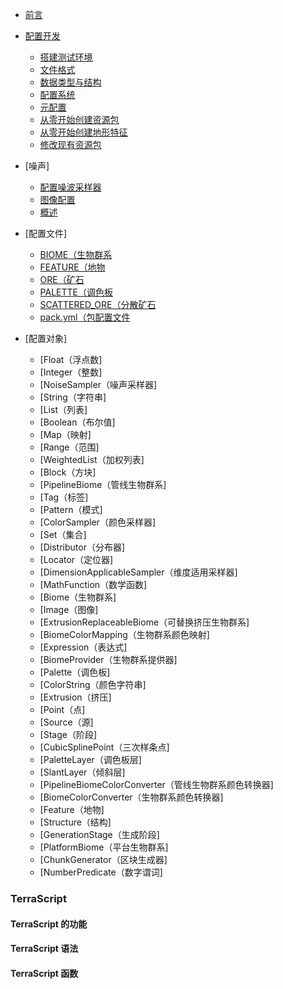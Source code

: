 <!-- _sidebar.md -->

* [前言](README.md)
* [配置开发](config_development/config_pack.md)
    * [搭建测试环境](config_development/buildandtest.md)
    * [文件格式](config_development/createconfig.md)
    * [数据类型与结构](config_development/defining_data_in_configs.md)
    * [配置系统](config_development/the_config_system.md)
    * [元配置](config_development/the_config_system.md)
    * [从零开始创建资源包](config_development/the_config_system.md)
    * [从零开始创建地形特征](config_development/create_a_pack_from_scratch.md)
    * [修改现有资源包](config_development/creating_a_feature_from_scratch.md)
* [噪声]
    * [配置噪波采样器](noise/configuring_noise_samplers.md)
    * [图像配置](noise/how_noise_distributes_things.md)
    * [概述](noise/how_noise_samplers_work.md)

* [配置文件]  
    * [BIOME（生物群系](configdocumentation/biome.md)
    * [FEATURE（地物](configdocumentation/feature.md)
    * [ORE（矿石](configdocumentation/ore.md)
    * [PALETTE（调色板](configdocumentation/palette.md)
    * [SCATTERED_ORE（分散矿石](configdocumentation/scattered_ore.md)
    * [pack.yml（包配置文件](configdocumentation/pack.yml.md)

* [配置对象]  
    * [Float（浮点数]
    * [Integer（整数]
    * [NoiseSampler（噪声采样器]
    * [String（字符串]
    * [List（列表]
    * [Boolean（布尔值]
    * [Map（映射]
    * [Range（范围]
    * [WeightedList（加权列表]
    * [Block（方块]
    * [PipelineBiome（管线生物群系]
    * [Tag（标签]
    * [Pattern（模式]
    * [ColorSampler（颜色采样器]
    * [Set（集合]
    * [Distributor（分布器]
    * [Locator（定位器]
    * [DimensionApplicableSampler（维度适用采样器]
    * [MathFunction（数学函数]
    * [Biome（生物群系]
    * [Image（图像]
    * [ExtrusionReplaceableBiome（可替换挤压生物群系]
    * [BiomeColorMapping（生物群系颜色映射]
    * [Expression（表达式]
    * [BiomeProvider（生物群系提供器]
    * [Palette（调色板]
    * [ColorString（颜色字符串]
    * [Extrusion（挤压]
    * [Point（点]
    * [Source（源]
    * [Stage（阶段]
    * [CubicSplinePoint（三次样条点]
    * [PaletteLayer（调色板层]
    * [SlantLayer（倾斜层]
    * [PipelineBiomeColorConverter（管线生物群系颜色转换器]
    * [BiomeColorConverter（生物群系颜色转换器]
    * [Feature（地物]
    * [Structure（结构]
    * [GenerationStage（生成阶段]
    * [PlatformBiome（平台生物群系]
    * [ChunkGenerator（区块生成器]
    * [NumberPredicate（数字谓词]

### TerraScript  
#### TerraScript 的功能  
#### TerraScript 语法  
#### TerraScript 函数